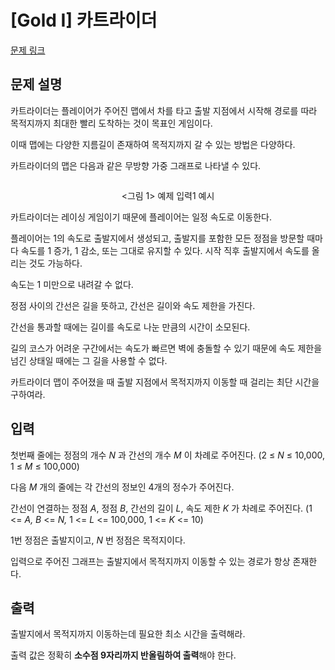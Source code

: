 # [Gold I] 카트라이더

[문제 링크](https://www.acmicpc.net/problem/20668) 

## 문제 설명

<p>카트라이더는 플레이어가 주어진 맵에서 차를 타고 출발 지점에서 시작해 경로를 따라 목적지까지 최대한 빨리 도착하는 것이 목표인 게임이다.</p>

<p>이때 맵에는 다양한 지름길이 존재하여 목적지까지 갈 수 있는 방법은 다양하다.</p>

<p>카트라이더의 맵은 다음과 같은 무방향 가중 그래프로 나타낼 수 있다.</p>

<p style="text-align: center;"><img alt="" src="https://upload.acmicpc.net/66acc209-9c1e-4a92-a63c-366bfb71b9d8/-/preview/"></p>

<p style="text-align: center;"><그림 1> 예제 입력1 예시</p>

<p>카트라이더는 레이싱 게임이기 때문에 플레이어는 일정 속도로 이동한다.</p>

<p>플레이어는 1의 속도로 출발지에서 생성되고, 출발지를 포함한 모든 정점을 방문할 때마다 속도를 1 증가, 1 감소, 또는 그대로 유지할 수 있다. 시작 직후 출발지에서 속도를 올리는 것도 가능하다.</p>

<p>속도는 1 미만으로 내려갈 수 없다.</p>

<p>정점 사이의 간선은 길을 뜻하고, 간선은 길이와 속도 제한을 가진다.</p>

<p>간선을 통과할 때에는 길이를 속도로 나눈 만큼의 시간이 소모된다.</p>

<p>길의 코스가 어려운 구간에서는 속도가 빠르면 벽에 충돌할 수 있기 때문에 속도 제한을 넘긴 상태일 때에는 그 길을 사용할 수 없다.</p>

<p>카트라이더 맵이 주어졌을 때 출발 지점에서 목적지까지 이동할 때 걸리는 최단 시간을 구하여라.</p>

## 입력 

 <p>첫번째 줄에는 정점의 개수 <em>N</em> 과 간선의 개수 <em>M</em> 이 차례로 주어진다. (2 ≤ <em>N</em> ≤ 10,000, 1 ≤ <em>M</em> ≤ 100,000)</p>

<p>다음 <em>M </em>개의 줄에는 각 간선의 정보인 4개의 정수가 주어진다.</p>

<p>간선이 연결하는 정점 <em>A</em>, 정점 <em>B</em>, 간선의 길이 <em>L</em>, 속도 제한 <em>K</em> 가 차례로 주어진다. (1 <= <em>A, B</em> <= <em>N, </em>1 <= <em>L</em> <= 100,000, 1 <= <em>K</em> <= 10)</p>

<p>1번 정점은 출발지이고, <em>N </em>번 정점은 목적지이다.</p>

<p>입력으로 주어진 그래프는 출발지에서 목적지까지 이동할 수 있는 경로가 항상 존재한다.</p>

## 출력 

 <p>출발지에서 목적지까지 이동하는데 필요한 최소 시간을 출력해라.</p>

<p>출력 값은 정확히 <strong>소수점 9자리까지 반올림하여 출력</strong>해야 한다.</p>

